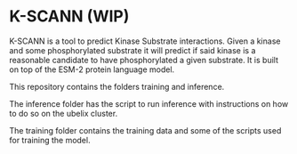 # K-SCANN (WIP)

K-SCANN is a tool to predict Kinase Substrate interactions. Given a kinase and some phosphorylated substrate it will predict if said kinase is a reasonable candidate to have phosphorylated a given substrate. It is built on top of the ESM-2 protein language model. 

This repository contains the folders training and inference. 

The inference folder has the script to run inference with instructions on how to do so on the ubelix cluster.

The training folder contains the training data and some of the scripts used for training the model.